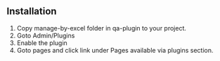 ## Installation
1. Copy manage-by-excel folder in qa-plugin to your project.
2. Goto Admin/Plugins
3. Enable the plugin
4. Goto pages and click <Excel upload plugin> link under Pages available via plugins section.

